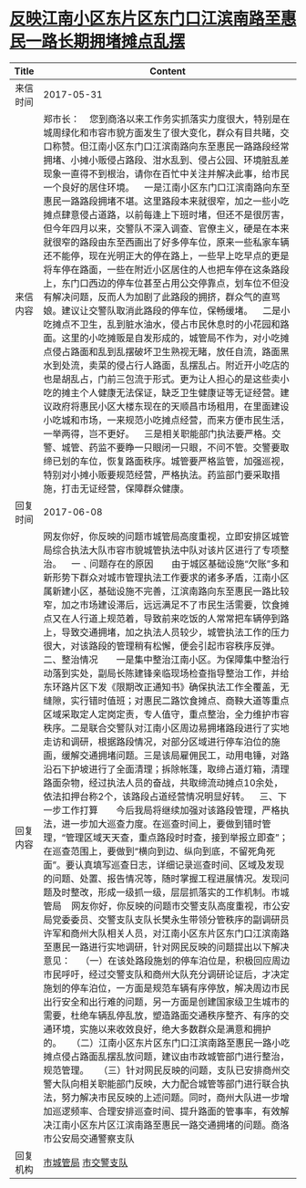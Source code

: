 # <a href="http://www.shangluo.gov.cn/zmhd/ldxxxx.jsp?urltype=leadermail.LeaderMailContentUrl&wbtreeid=1112&leadermailid=4178">反映江南小区东片区东门口江滨南路至惠民一路长期拥堵摊点乱摆</a>
|Title|Content|
|:---:|---|
|来信时间|2017-05-31|
|来信内容|郑市长：    您到商洛以来工作务实抓落实力度很大，特别是在城周绿化和市容市貌方面发生了很大变化，群众有目共睹，交口称赞。但江南小区东门口江滨南路向东至惠民一路路段经常拥堵、小摊小贩侵占路段、泔水乱到、侵占公园、环境脏乱差现象一直得不到根治，请你在百忙中关注并解决此事，给市民一个良好的居住环境。    一是江南小区东门口江滨南路向东至惠民一路路段拥堵不堪。这里路段本来就很窄，加之一些小吃摊点肆意侵占道路，以前每逢上下班时堵，但还不是很厉害，但今年四月以来，交警队不深入调查、官僚主义，硬是在本来就很窄的路段由东至西画出了好多停车位，原来一些私家车辆还不能停，现在光明正大的停在路上，一些早上吃早点的更是将车停在路面，一些在附近小区居住的人也把车停在这条路段上，东门口西边的停车位甚至占用公交停靠点，划车位不但没有解决问题，反而人为加剧了此路段的拥挤，群众气的直骂娘。建议让交警队取消此路段的停车位，保畅缓堵。    二是小吃摊点不卫生，乱到脏水油水，侵占市民休息时的小花园和路面。这里的小吃摊贩是自发形成的，城管局不作为，对小吃摊点侵占路面和乱到乱摆破坏卫生熟视无睹，放任自流，路面黑水到处流，卖菜的侵占行人路面，乱摆乱占。附近开小吃店的也是胡乱占，门前三包流于形式。更为让人担心的是这些卖小吃的摊主个人健康无法保证，缺乏卫生健康证等无证经营。建议政府将惠民小区大楼东现在的天顺昌市场租用，在里面建设小吃城和市场，一来规范小吃摊点经营，而来方便市民生活，一举两得，岂不更好。    三是相关职能部门执法要严格。交警、城管、药监不要睁一只眼闭一只眼，不问不管。交警要取缔已划的车位，恢复路面秩序。城管要严格监管，加强巡视，特别对小摊小贩要规范经营，严格执法。药监部门要采取措施，打击无证经营，保障群众健康。|
|回复时间|2017-06-08|
|回复内容|网友你好，你反映的问题市城管局高度重视，立即安排区城管局综合执法大队市容市貌城管执法中队对该片区进行了专项整治。    一﹑问题存在的原因　　由于城区基础设施“欠账”多和新形势下群众对城市管理执法工作要求的诸多矛盾，江南小区属新建小区，基础设施不完善，江滨南路向东至惠民一路比较窄，加之市场建设滞后，远远满足不了市民生活需要，饮食摊点又在人行道上规范着，导致前来吃饭的人常常把车辆停到路上，导致交通拥堵，加之执法人员较少，城管执法工作的压力很大，对该路段的管理稍有松懈，便会引起市容秩序反弹。    二、整治情况　　一是集中整治江南小区。为保障集中整治行动落到实处，副局长陈建锋亲临现场检查指导整治工作，并给东环路片区下发《限期改正通知书》确保执法工作全覆盖，无缝隙，实行错时值班；对惠民二路饮食摊点、商鞅大道等重点区域采取定人定岗定责，专人值守，重点整治，全力维护市容秩序。二是联合交警队对江南小区周边易拥堵路段进行了实地走访和调研，根据路段情况，对部分区域进行停车泊位的施画，缓解交通拥堵问题。三是该局雇佣民工，动用电锤，对路沿石下护坡进行了全面清理；拆除帐篷，取缔占道灯箱，清理路面杂物，经过执法人员的奋战，共取缔流动摊点10余处，依法扣押台称2个，该路段占道经营情况明显好转。    三、下一步工作打算　　今后我局将继续加强对该路段管理，严格执法，进一步加大巡查力度。在巡查时间上，要做到错时管理，“管理区域天天查，重点路段时时查，接到举报立即查”；在巡查范围上，要做到“横向到边、纵向到底，不留死角死面”。要认真填写巡查日志，详细记录巡查时间、区域及发现的问题、处置、报告情况等，随时掌握工程进展情况。发现问题及时整改，形成一级抓一级，层层抓落实的工作机制。市城管局    网友你好，你反映的问题市交警支队高度重视，市公安局党委委员、交警支队支队长樊永生带领分管秩序的副调研员许军和商州大队相关人员，对江南小区东片区东门口江滨南路至惠民一路进行实地调研，针对网民反映的问题提出以下解决意见：    （一）在该处路段施划的停车泊位是，积极回应周边市民呼吁，经过交警支队和商州大队充分调研论证后，才决定施划的停车泊位，一方面是规范车辆有序停放，解决周边市民出行安全和出行难的问题，另一方面是创建国家级卫生城市的需要，杜绝车辆乱停乱放，塑造路面交通秩序整齐、有序的交通环境，实施以来收效良好，绝大多数群众是满意和拥护的。    （二）江南小区东片区东门口江滨南路至惠民一路小吃摊点侵占路面乱摆乱放问题，建议由市政城管部门进行整治，规范管理。    （三）针对网民反映的问题，支队已安排商州交警大队向相关职能部门反映，大力配合城管等部门进行联合执法，努力解决市民反映的上述问题。同时，商州大队进一步增加巡逻频率、合理安排巡查时间、提升路面的管事率，有效解决江南小区东片区江滨南路至惠民一路交通拥堵的问题。商洛市公安局交通警察支队|
|回复机构|<a href="../../categories/agencies/市城管局.md">市城管局</a> <a href="../../categories/agencies/市交警支队.md">市交警支队</a>|